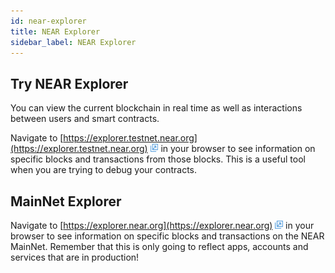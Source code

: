 ```yaml
---
id: near-explorer
title: NEAR Explorer
sidebar_label: NEAR Explorer
---
```


## Try NEAR Explorer

You can view the current blockchain in real time as well as interactions between users and smart contracts.

Navigate to [https://explorer.testnet.near.org](https://explorer.testnet.near.org) <img src="../assets/icon-link.png" alt="^" style="display: inline; width: 0.8rem;"/> in your browser to see information on specific blocks and transactions from those blocks. This is a useful tool when you are trying to debug your contracts.

## MainNet Explorer

Navigate to [https://explorer.near.org](https://explorer.near.org) <img src="../assets/icon-link.png" alt="^" style="display: inline; width: 0.8rem;"/> in your browser to see information on specific blocks and transactions on the NEAR MainNet. Remember that this is only going to reflect apps, accounts and services that are in production!
